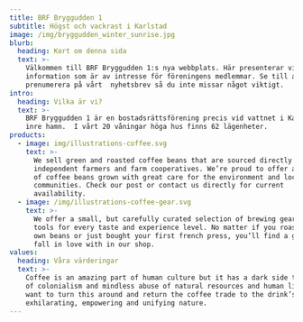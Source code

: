 ```yaml
---
title: BRF Bryggudden 1
subtitle: Högst och vackrast i Karlstad
image: /img/bryggudden_winter_sunrise.jpg
blurb:
  heading: Kort om denna sida
  text: >-
    Välkommen till BRF Bryggudden 1:s nya webbplats. Här presenterar vi
    information som är av intresse för föreningens medlemmar. Se till att
    prenumerera på vårt  nyhetsbrev så du inte missar något viktigt.
intro:
  heading: Vilka är vi?
  text: >-
    BRF Bryggudden 1 är en bostadsrättsförening precis vid vattnet i Karlstads
    inre hamn.  I vårt 20 våningar höga hus finns 62 lägenheter. 
products:
  - image: img/illustrations-coffee.svg
    text: >-
      We sell green and roasted coffee beans that are sourced directly from
      independent farmers and farm cooperatives. We’re proud to offer a variety
      of coffee beans grown with great care for the environment and local
      communities. Check our post or contact us directly for current
      availability.
  - image: /img/illustrations-coffee-gear.svg
    text: >-
      We offer a small, but carefully curated selection of brewing gear and
      tools for every taste and experience level. No matter if you roast your
      own beans or just bought your first french press, you’ll find a gadget to
      fall in love with in our shop.
values:
  heading: Våra värderingar
  text: >-
    Coffee is an amazing part of human culture but it has a dark side too – one
    of colonialism and mindless abuse of natural resources and human lives. We
    want to turn this around and return the coffee trade to the drink’s
    exhilarating, empowering and unifying nature.
---
```


